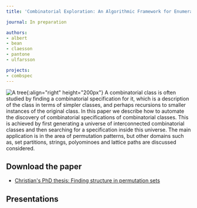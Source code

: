 ```yaml
---
title: 'Combinatorial Exploration: An Algorithmic Framework for Enumeration'

journal: In preparation

authors:
- albert
- bean
- claesson
- pantone
- ulfarsson

projects:
- combspec
---
```

![A tree]({{site.baseurl}}/assets/img/combspec.png){:align="right" height="200px"}
A combinatorial class is often studied by finding a combinatorial specification
for it, which is a description of the class in terms of simpler classes, and
perhaps recursions to smaller instances of the original class.
In this paper we describe how to automate the discovery of combinatorial specifications
of combinatorial classes. This is achieved by first generating a universe of
interconnected combinatorial classes and then searching for a specification
inside this universe. The main application is in the area of permutation
patterns, but other domains such as, set partitions, strings, polyominoes and
lattice paths are discussed considered.
<!-- The paragraph above is ad adaptation of the abstract. 2019-2-21 -->

## Download the paper
<!-- - [{{ page.journal }}](https://cs.uwaterloo.ca/journals/JIS/VOL20/Bean/bean2.html) -->
<!-- - [arXiv](https://arxiv.org/abs/1802.08672) -->
- [Christian's PhD thesis: Finding structure in permutation sets](https://hdl.handle.net/20.500.11815/1184)

## Presentations
